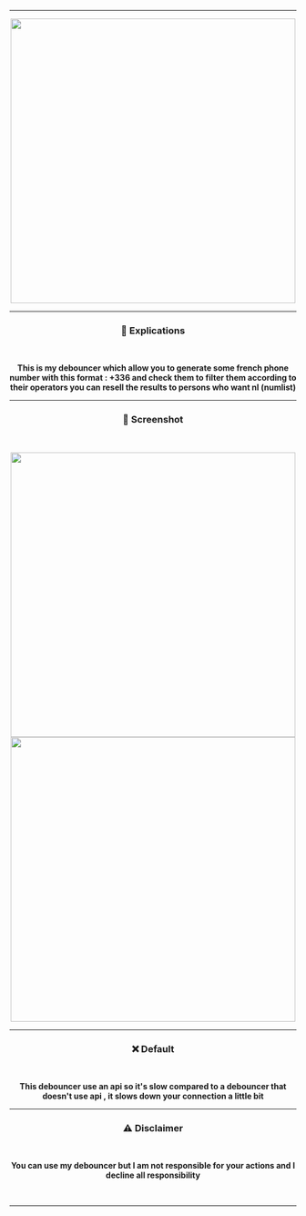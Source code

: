 -----

<p align="center">
<img src="https://cdn.discordapp.com/attachments/1038613299291488276/1041423115604996096/artworks-QQxuhHQ5iTA7b9dF-bheXvw-t500x500.jpg", width="500", height="500">

-----
  
### <p align="center">🧠 Explications</p>
<br>
<p align="center">
  <strong>This is my debouncer which allow you to generate some french phone number with this format : +336 and check them to filter them according to their operators you can resell the results to persons who want nl (numlist)</p>
  </strong>
<p></p>

-----

### <p align="center">👀 Screenshot</p>
<br>
<p align="center">
<img src="https://media.discordapp.net/attachments/1038613299291488276/1041432726462529546/image.png", width="500", height="500">
<img src="https://cdn.discordapp.com/attachments/1038613299291488276/1041433201165467688/image.png", width="500", height="500">
<br>

-----
  

### <p align="center">❌ Default</p>
<br>
<p align="center">
  <strong>This debouncer use an api so it's slow compared to a debouncer that doesn't use api , it slows down your connection a little bit</p>

  
-----
  

### <p align="center">⚠️ Disclaimer</p>
<br>
<p align="center">
  <strong>You can use my debouncer but I am not responsible for your actions and I decline all responsibility</p>
<br>
  
-----
